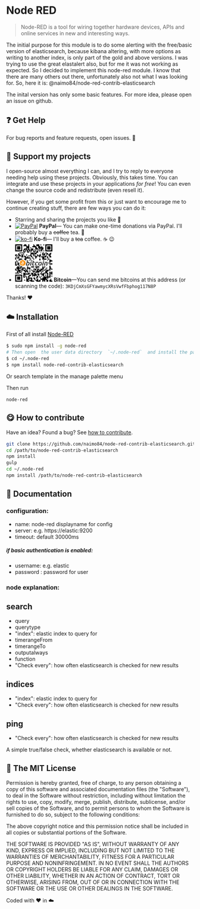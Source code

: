 # Node RED 

> Node-RED is a tool for wiring together hardware devices, APIs and online services in new and interesting ways.

The initial purpose for this module is to do some alerting with the free/basic version of elasticsearch, because kibana altering, with more options as writing to another index, is only part of the gold and above versions.
I was trying to use the great elastalert also, but for me it was not working as expected.
So I decided to implement this node-red module. I know that there are many others out there, unfortunately also not what I was looking for.
So, here it is: @naimo84/node-red-contrib-elasticsearch

The inital version has only some basic features. For more idea, please open an issue on github. 

## :question: Get Help

 For bug reports and feature requests, open issues. :bug: 

## :sparkling_heart: Support my projects

I open-source almost everything I can, and I try to reply to everyone needing help using these projects. Obviously,
this takes time. You can integrate and use these projects in your applications *for free*! You can even change the source code and redistribute (even resell it).

However, if you get some profit from this or just want to encourage me to continue creating stuff, there are few ways you can do it:

 - Starring and sharing the projects you like :rocket:
 - [![PayPal][badge_paypal]][paypal-donations] **PayPal**— You can make one-time donations via PayPal. I'll probably buy a ~~coffee~~ tea. :tea:
 - [![ko-fi](https://www.ko-fi.com/img/githubbutton_sm.svg)](https://ko-fi.com/T6T412CXA) **Ko-fi**— I'll buy a ~~tea~~ coffee. :coffee: :wink:
 - ![](./examples/bitcoin.png) **Bitcoin**—You can send me bitcoins at this address (or scanning the code): `3KDjCmXsGFYawmycXRsVwfFbphog117N8P`
 

Thanks! :heart:

## :cloud: Installation

First of all install [Node-RED](http://nodered.org/docs/getting-started/installation)

```sh
$ sudo npm install -g node-red
# Then open  the user data directory  `~/.node-red`  and install the package
$ cd ~/.node-red
$ npm install node-red-contrib-elasticsearch
```

Or search template in the manage palette menu

Then run

```
node-red
```

## :yum: How to contribute
Have an idea? Found a bug? See [how to contribute][contributing].

```sh
git clone https://github.com/naimo84/node-red-contrib-elasticsearch.git
cd /path/to/node-red-contrib-elasticsearch
npm install
gulp
cd ~/.node-red 
npm install /path/to/node-red-contrib-elasticsearch
```

## :memo: Documentation


### configuration:

- name: node-red displayname for config  
- server: e.g. https://elastic:9200  
- timeout: default 30000ms  

##### if basic authentication is enabled:  

- username: e.g. elastic  
- password : password for user  

### node explanation:

## search

- query
- querytype
- "index": elastic index to query for 
- timerangeFrom
- timerangeTo
- outputalways
- function
- "Check every": how often elasticsearch is checked for new results
## indices

- "index": elastic index to query for 
- "Check every": how often elasticsearch is checked for new results

## ping

- "Check every": how often elasticsearch is checked for new results

A simple true/false check, whether elasticsearch is available or not.

## :scroll: The MIT License
Permission is hereby granted, free of charge, to any person obtaining a copy
of this software and associated documentation files (the "Software"), to deal in the Software without restriction, including without limitation the rights to use, copy, modify, merge, publish, distribute, sublicense, and/or sell copies of the Software, and to permit persons to whom the Software is furnished to do so, subject to the following conditions:

The above copyright notice and this permission notice shall be included in
all copies or substantial portions of the Software.

THE SOFTWARE IS PROVIDED "AS IS", WITHOUT WARRANTY OF ANY KIND, EXPRESS OR IMPLIED, INCLUDING BUT NOT LIMITED TO THE WARRANTIES OF MERCHANTABILITY, FITNESS FOR A PARTICULAR PURPOSE AND NONINFRINGEMENT. IN NO EVENT SHALL THE
AUTHORS OR COPYRIGHT HOLDERS BE LIABLE FOR ANY CLAIM, DAMAGES OR OTHER LIABILITY, WHETHER IN AN ACTION OF CONTRACT, TORT OR OTHERWISE, ARISING FROM, OUT OF OR IN CONNECTION WITH THE SOFTWARE OR THE USE OR OTHER DEALINGS IN THE SOFTWARE.

Coded with :heart: in :cloud:


[badge_paypal]: https://img.shields.io/badge/Donate-PayPal-blue.svg

[paypal-donations]: https://paypal.me/NeumannBenjamin
[brave]: https://brave.com/nai412
[contributing]: /CONTRIBUTING.md